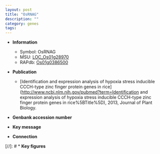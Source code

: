 ```yaml
---
layout: post
title: "OsRNAG"
description: ""
category: genes
tags: 
---
```


* **Information**  
    + Symbol: OsRNAG  
    + MSU: [LOC_Os01g28970](http://rice.uga.edu/cgi-bin/ORF_infopage.cgi?orf=LOC_Os01g28970)  
    + RAPdb: [Os01g0386500](http://rapdb.dna.affrc.go.jp/viewer/gbrowse_details/irgsp1?name=Os01g0386500)  

* **Publication**  
    + [Identification and expression analysis of hypoxia stress inducible CCCH-type zinc finger protein genes in rice](http://www.ncbi.nlm.nih.gov/pubmed?term=Identification and expression analysis of hypoxia stress inducible CCCH-type zinc finger protein genes in rice%5BTitle%5D), 2013, Journal of Plant Biology.

* **Genbank accession number**  

* **Key message**  

* **Connection**  

[//]: # * **Key figures**  


